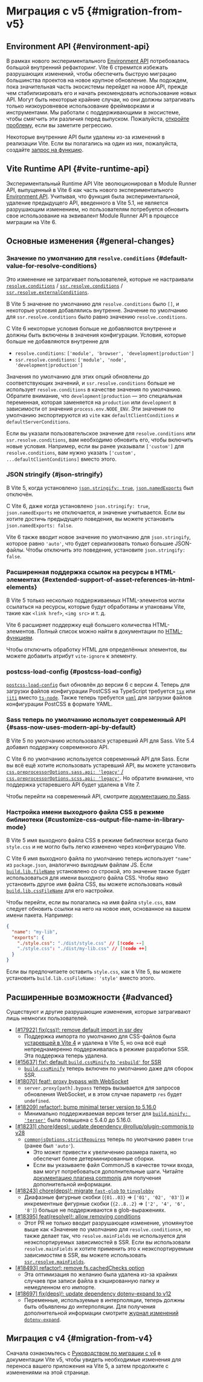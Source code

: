 # Миграция с v5 {#migration-from-v5}

## Environment API {#environment-api}

В рамках нового экспериментального [Environment API](/guide/api-environment.md) потребовалась большой внутренний рефакторинг. Vite 6 стремится избежать разрушающих изменений, чтобы обеспечить быструю миграцию большинства проектов на новое крупное обновление. Мы подождем, пока значительная часть экосистемы перейдет на новое API, прежде чем стабилизировать его и начать рекомендовать использование новых API. Могут быть некоторые крайние случаи, но они должны затрагивать только низкоуровневое использование фреймворками и инструментами. Мы работали с поддерживающими в экосистеме, чтобы смягчить эти различия перед выпуском. Пожалуйста, [откройте проблему](https://github.com/vitejs/vite/issues/new?assignees=&labels=pending+triage&projects=&template=bug_report.yml), если вы заметите регрессию.

Некоторые внутренние API были удалены из-за изменений в реализации Vite. Если вы полагались на один из них, пожалуйста, создайте [запрос на функцию](https://github.com/vitejs/vite/issues/new?assignees=&labels=enhancement%3A+pending+triage&projects=&template=feature_request.yml).

## Vite Runtime API {#vite-runtime-api}

Экспериментальный Runtime API Vite эволюционировал в Module Runner API, выпущенный в Vite 6 как часть нового экспериментального [Environment API](/guide/api-environment). Учитывая, что функция была экспериментальной, удаление предыдущего API, введенного в Vite 5.1, не является разрушающим изменением, но пользователям потребуется обновить свое использование на эквивалент Module Runner API в процессе миграции на Vite 6.

## Основные изменения {#general-changes}

### Значение по умолчанию для `resolve.conditions` {#default-value-for-resolve-conditions}

Это изменение не затрагивает пользователей, которые не настраивали [`resolve.conditions`](/config/shared-options#resolve-conditions) / [`ssr.resolve.conditions`](/config/ssr-options#ssr-resolve-conditions) / [`ssr.resolve.externalConditions`](/config/ssr-options#ssr-resolve-externalconditions).

В Vite 5 значение по умолчанию для `resolve.conditions` было `[]`, и некоторые условия добавлялись внутренне. Значение по умолчанию для `ssr.resolve.conditions` было равно значению `resolve.conditions`.

С Vite 6 некоторые условия больше не добавляются внутренне и должны быть включены в значения конфигурации. Условия, которые больше не добавляются внутренне для

- `resolve.conditions`: `['module', 'browser', 'development|production']`
- `ssr.resolve.conditions`: `['module', 'node', 'development|production']`

Значения по умолчанию для этих опций обновлены до соответствующих значений, и `ssr.resolve.conditions` больше не использует `resolve.conditions` в качестве значения по умолчанию. Обратите внимание, что `development|production` — это специальная переменная, которая заменяется на `production` или `development` в зависимости от значения `process.env.NODE_ENV`. Эти значения по умолчанию экспортируются из `vite` как `defaultClientConditions` и `defaultServerConditions`.

Если вы указали пользовательское значение для `resolve.conditions` или `ssr.resolve.conditions`, вам необходимо обновить его, чтобы включить новые условия. Например, если вы ранее указывали `['custom']` для `resolve.conditions`, вам нужно указать `['custom', ...defaultClientConditions]` вместо этого.

### JSON stringify {#json-stringify}

В Vite 5, когда установлено [`json.stringify: true`](/config/shared-options#json-stringify), [`json.namedExports`](/config/shared-options#json-namedexports) был отключён.

С Vite 6, даже когда установлено `json.stringify: true`, `json.namedExports` не отключается, и значение учитывается. Если вы хотите достичь предыдущего поведения, вы можете установить `json.namedExports: false`.

Vite 6 также вводит новое значение по умолчанию для `json.stringify`, которое равно `'auto'`, что будет сериализовать только большие JSON-файлы. Чтобы отключить это поведение, установите `json.stringify: false`.

### Расширенная поддержка ссылок на ресурсы в HTML-элементах {#extended-support-of-asset-references-in-html-elements}

В Vite 5 только несколько поддерживаемых HTML-элементов могли ссылаться на ресурсы, которые будут обработаны и упакованы Vite, такие как `<link href>`, `<img src>` и т. д.

Vite 6 расширяет поддержку ещё большего количества HTML-элементов. Полный список можно найти в документации по [HTML-функциям](/guide/features.html#html).

Чтобы отключить обработку HTML для определённых элементов, вы можете добавить атрибут `vite-ignore` к элементу.

### postcss-load-config {#postcss-load-config}

[`postcss-load-config`](https://npmjs.com/package/postcss-load-config) был обновлён до версии 6 с версии 4. Теперь для загрузки файлов конфигурации PostCSS на TypeScript требуется [`tsx`](https://www.npmjs.com/package/tsx) или [`jiti`](https://www.npmjs.com/package/jiti) вместо [`ts-node`](https://www.npmjs.com/package/ts-node). Также теперь требуется [`yaml`](https://www.npmjs.com/package/yaml) для загрузки файлов конфигурации PostCSS в формате YAML.

### Sass теперь по умолчанию использует современный API {#sass-now-uses-modern-api-by-default}

В Vite 5 по умолчанию использовался устаревший API для Sass. Vite 5.4 добавил поддержку современного API.

С Vite 6 по умолчанию используется современный API для Sass. Если вы всё ещё хотите использовать устаревший API, вы можете установить [`css.preprocessorOptions.sass.api: 'legacy'` / `css.preprocessorOptions.scss.api: 'legacy'`](/config/shared-options#css-preprocessoroptions). Но обратите внимание, что поддержка устаревшего API будет удалена в Vite 7.

Чтобы перейти на современный API, смотрите [документацию по Sass](https://sass-lang.com/documentation/breaking-changes/legacy-js-api/).

### Настройка имени выходного файла CSS в режиме библиотеки {#customize-css-output-file-name-in-library-mode}

В Vite 5 имя выходного файла CSS в режиме библиотеки всегда было `style.css` и не могло быть легко изменено через конфигурацию Vite.

С Vite 6 имя выходного файла по умолчанию теперь использует `"name"` из `package.json`, аналогично выходным файлам JS. Если [`build.lib.fileName`](/config/build-options.md#build-lib) установлено со строкой, это значение также будет использоваться для имени выходного файла CSS. Чтобы явно установить другое имя файла CSS, вы можете использовать новый [`build.lib.cssFileName`](/config/build-options.md#build-lib) для его настройки.

Чтобы перейти, если вы полагались на имя файла `style.css`, вам следует обновить ссылки на него на новое имя, основанное на вашем имени пакета. Например:

```json [package.json]
{
  "name": "my-lib",
  "exports": {
    "./style.css": "./dist/style.css" // [!code --]
    "./style.css": "./dist/my-lib.css" // [!code ++]
  }
}
```

Если вы предпочитаете оставить `style.css`, как в Vite 5, вы можете установить `build.lib.cssFileName: 'style'` вместо этого.

## Расширенные возможности {#advanced}

Существуют и другие разрушающие изменения, которые затрагивают лишь немногих пользователей.

- [[#17922] fix(css)!: remove default import in ssr dev](https://github.com/vitejs/vite/pull/17922)
  - Поддержка импорта по умолчанию для CSS-файлов была [устаревшей в Vite 4](https://v4.vite.dev/guide/migration.html#importing-css-as-a-string) и удалена в Vite 5, но она всё ещё непреднамеренно поддерживалась в режиме разработки SSR. Эта поддержка теперь удалена.
- [[#15637] fix!: default `build.cssMinify` to `'esbuild'` for SSR](https://github.com/vitejs/vite/pull/15637)
  - [`build.cssMinify`](/config/build-options#build-cssminify) теперь включен по умолчанию даже для сборок SSR.
- [[#18070] feat!: proxy bypass with WebSocket](https://github.com/vitejs/vite/pull/18070)
  - `server.proxy[path].bypass` теперь вызывается для запросов обновления WebSocket, и в этом случае параметр `res` будет `undefined`.
- [[#18209] refactor!: bump minimal terser version to 5.16.0](https://github.com/vitejs/vite/pull/18209)
  - Минимально поддерживаемая версия terser для [`build.minify: 'terser'`](/config/build-options#build-minify) была повышена с 5.4.0 до 5.16.0.
- [[#18231] chore(deps): update dependency @rollup/plugin-commonjs to v28](https://github.com/vitejs/vite/pull/18231)
  - [`commonjsOptions.strictRequires`](https://github.com/rollup/plugins/blob/master/packages/commonjs/README.md#strictrequires) теперь по умолчанию равен `true` (ранее был `'auto'`).
    - Это может привести к увеличению размера пакета, но обеспечит более детерминированные сборки.
    - Если вы указываете файл CommonJS в качестве точки входа, вам могут потребоваться дополнительные шаги. Читайте [документацию плагина commonjs](https://github.com/rollup/plugins/blob/master/packages/commonjs/README.md#using-commonjs-files-as-entry-points) для получения дополнительной информации.
- [[#18243] chore(deps)!: migrate `fast-glob` to `tinyglobby`](https://github.com/vitejs/vite/pull/18243)
  - Диафазные фигурные скобки (`{01..03}` ⇒ `['01', '02', '03']`) и инкрементные фигурные скобки (`{2..8..2}` ⇒ `['2', '4', '6', '8']`) больше не поддерживаются в glob-выражениях.
- [[#18395] feat(resolve)!: allow removing conditions](https://github.com/vitejs/vite/pull/18395)
  - Этот PR не только вводит разрушающее изменение, упомянутое выше как «Значение по умолчанию для `resolve.conditions`», но также делает так, что `resolve.mainFields` не используется для неэкспортируемых зависимостей в SSR. Если вы использовали `resolve.mainFields` и хотите применить это к неэкспортируемым зависимостям в SSR, вы можете использовать [`ssr.resolve.mainFields`](/config/ssr-options#ssr-resolve-mainfields).
- [[#18493] refactor!: remove fs.cachedChecks option](https://github.com/vitejs/vite/pull/18493)
  - Эта оптимизация по желанию была удалена из-за крайних случаев при записи файла в кэшированную папку и немедленном его импорте.
- [[#18697] fix(deps)!: update dependency dotenv-expand to v12](https://github.com/vitejs/vite/pull/18697)
  - Переменные, используемые в интерполяции, теперь должны быть объявлены до интерполяции. Для получения дополнительной информации смотрите [журнал изменений `dotenv-expand`](https://github.com/motdotla/dotenv-expand/blob/v12.0.1/CHANGELOG.md#1200-2024-11-16).

## Миграция с v4 {#migration-from-v4}

Сначала ознакомьтесь с [Руководством по миграции с v4](https://v5.vite.dev/guide/migration.html) в документации Vite v5, чтобы увидеть необходимые изменения для переноса вашего приложения на Vite 5, а затем продолжите с изменениями на этой странице.
